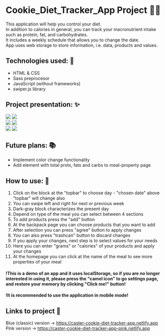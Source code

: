 # Cookie_Diet_Tracker_App Project 🍪🐪

This application will help you control your diet. </br>
In addition to calories in general, you can track your macronutrient intake such as protein, fat, and carbohydrates. </br>
It includes a weekly schedule that allows you to change the date. </br>
App uses web storage to store information, i.e. data, products and values. </br>

## Technologies used: 📐
- HTML & CSS </br>
- Sass preprocesor </br>
- JavaScript (without frameworks) </br>
- swiper.js library

## Project presentation: ✨
![](https://github.com/daniel-dabrowski-177/photos/blob/main/cookie-diet-1.PNG)
![](https://github.com/daniel-dabrowski-177/photos/blob/main/cookie-diet-2.PNG) </br>
![](https://github.com/daniel-dabrowski-177/photos/blob/main/cookie-diet-3.PNG)
![](https://github.com/daniel-dabrowski-177/photos/blob/main/cookie-diet-4.png) </br>
![](https://github.com/daniel-dabrowski-177/photos/blob/main/cookie-diet-5.png)
![](https://github.com/daniel-dabrowski-177/photos/blob/main/cookie-diet-6.png)

## Future plans: 📚
- Implement color change functionality </br>
- Add element with total prots, fats and carbs to meal-property page

## How to use: 📝
1. Click on the block at the "topbar" to choose day - "chosen date" above "topbar" will change also </br>
2. You can swipe left and right for next or previous week </br>
3. Dark-gray block characterizes the present day </br>
4. Depend on type of the meal you can select between 4 sections </br>
5. To add products press the "add" button </br>
6. At the backpack page you can choose products that you want to add </br>
7. After selection you can press "agree" button to apply changes </br>
8. You can also press "trashcan" button to discard changes </br>
9. If you apply your changes, next step is to select values for your needs </br>
10. Here you can enter "grams" or "calories" of your products and apply your changes </br>
11. At the homepage you can click at the name of the meal to see more properties of your meal </br>

#### !This is a demo of an app and it uses localStorage, so if you are no longer interested in using it, please press the "camel icon" to go settings page, and restore your memory by clicking "Click me!" button! </br>
#### !It is recommended to use the application in mobile mode!

## Links to project 🔗
Blue (classic) version -> https://caster-cookie-diet-tracker-app.netlify.app </br>
Pink version -> https://caster-cookie-diet-tracker-app-pink.netlify.app
